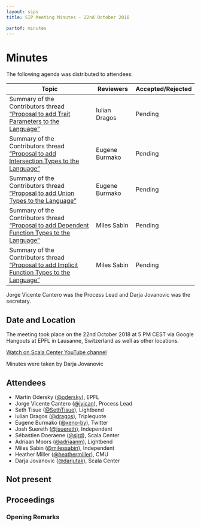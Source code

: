 ```yaml
---
layout: sips
title: SIP Meeting Minutes - 22nd October 2018

partof: minutes
---
```


# Minutes

The following agenda was distributed to attendees:

|Topic|Reviewers| Accepted/Rejected |
| --- | --- | --- |
| Summary of the Contributors thread [“Proposal to add Trait Parameters to the Language”](https://contributors.scala-lang.org/t/proposal-to-add-trait-parameters-to-the-language/2356) | Iulian Dragos | Pending
| Summary of the Contributors thread [“Proposal to add Intersection Types to the Language”](https://contributors.scala-lang.org/t/proposal-to-add-intersection-types-to-the-language/2351) | Eugene Burmako | Pending |
| Summary of the Contributors thread [“Proposal to add Union Types to the Language”](https://contributors.scala-lang.org/t/proposal-to-add-union-types-to-the-language/2352) | Eugene Burmako | Pending |
| Summary of the Contributors thread [“Proposal to add Dependent Function Types to the Language”](https://contributors.scala-lang.org/t/proposal-to-add-intersection-types-to-the-language/2351) | Miles Sabin | Pending |
| Summary of the Contributors thread [“Proposal to add Implicit Function Types to the Language”](https://contributors.scala-lang.org/t/proposal-to-add-intersection-types-to-the-language/2351) | Miles Sabin | Pending |

Jorge Vicente Cantero was the Process Lead and Darja Jovanovic was the secretary.


## Date and Location
The meeting took place on the 22nd October 2018 at 5 PM CEST via Google Hangouts at EPFL in Lausanne, Switzerland as well as other locations.

[Watch on Scala Center YouTube channel](https://www.youtube.com/watch?v=gctI7SRKp20)


Minutes were taken by Darja Jovanovic

## Attendees

* Martin Odersky ([@odersky](https://github.com/odersky)), EPFL
* Jorge Vicente Cantero ([@jvican](https://github.com/jvican)), Process Lead
* Seth Tisue ([@SethTisue](https://github.com/SethTisue)), Lightbend
* Iulian Dragos ([@dragos](https://github.com/dragos)), Triplequote
* Eugene Burmako ([@xeno-by](https://github.com/xeno-by)), Twitter
* Josh Suereth ([@jsuereth](https://github.com/jsuereth)), Independent
* Sébastien Doeraene ([@sjrd](https://github.com/sjrd)), Scala Center
* Adriaan Moors ([@adriaanm](https://github.com/adriaanm)), Lightbend
* Miles Sabin ([@milessabin](https://github.com/milessabin)), Independent
* Heather Miller ([@heathermiller](https://github.com/heathermiller)), CMU
* Darja Jovanovic ([@darjutak](https://github.com/darjutak)), Scala Center

## Not present


## Proceedings
### Opening Remarks
